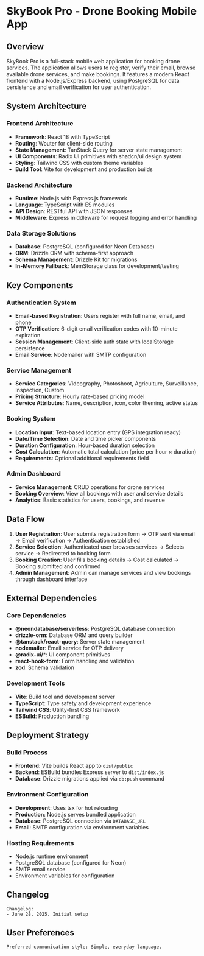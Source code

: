 # SkyBook Pro - Drone Booking Mobile App

## Overview

SkyBook Pro is a full-stack mobile web application for booking drone services. The application allows users to register, verify their email, browse available drone services, and make bookings. It features a modern React frontend with a Node.js/Express backend, using PostgreSQL for data persistence and email verification for user authentication.

## System Architecture

### Frontend Architecture
- **Framework**: React 18 with TypeScript
- **Routing**: Wouter for client-side routing
- **State Management**: TanStack Query for server state management
- **UI Components**: Radix UI primitives with shadcn/ui design system
- **Styling**: Tailwind CSS with custom theme variables
- **Build Tool**: Vite for development and production builds

### Backend Architecture
- **Runtime**: Node.js with Express.js framework
- **Language**: TypeScript with ES modules
- **API Design**: RESTful API with JSON responses
- **Middleware**: Express middleware for request logging and error handling

### Data Storage Solutions
- **Database**: PostgreSQL (configured for Neon Database)
- **ORM**: Drizzle ORM with schema-first approach
- **Schema Management**: Drizzle Kit for migrations
- **In-Memory Fallback**: MemStorage class for development/testing

## Key Components

### Authentication System
- **Email-based Registration**: Users register with full name, email, and phone
- **OTP Verification**: 6-digit email verification codes with 10-minute expiration
- **Session Management**: Client-side auth state with localStorage persistence
- **Email Service**: Nodemailer with SMTP configuration

### Service Management
- **Service Categories**: Videography, Photoshoot, Agriculture, Surveillance, Inspection, Custom
- **Pricing Structure**: Hourly rate-based pricing model
- **Service Attributes**: Name, description, icon, color theming, active status

### Booking System
- **Location Input**: Text-based location entry (GPS integration ready)
- **Date/Time Selection**: Date and time picker components
- **Duration Configuration**: Hour-based duration selection
- **Cost Calculation**: Automatic total calculation (price per hour × duration)
- **Requirements**: Optional additional requirements field

### Admin Dashboard
- **Service Management**: CRUD operations for drone services
- **Booking Overview**: View all bookings with user and service details
- **Analytics**: Basic statistics for users, bookings, and revenue

## Data Flow

1. **User Registration**: User submits registration form → OTP sent via email → Email verification → Authentication established
2. **Service Selection**: Authenticated user browses services → Selects service → Redirected to booking form
3. **Booking Creation**: User fills booking details → Cost calculated → Booking submitted and confirmed
4. **Admin Management**: Admin can manage services and view bookings through dashboard interface

## External Dependencies

### Core Dependencies
- **@neondatabase/serverless**: PostgreSQL database connection
- **drizzle-orm**: Database ORM and query builder
- **@tanstack/react-query**: Server state management
- **nodemailer**: Email service for OTP delivery
- **@radix-ui/***: UI component primitives
- **react-hook-form**: Form handling and validation
- **zod**: Schema validation

### Development Tools
- **Vite**: Build tool and development server
- **TypeScript**: Type safety and development experience
- **Tailwind CSS**: Utility-first CSS framework
- **ESBuild**: Production bundling

## Deployment Strategy

### Build Process
- **Frontend**: Vite builds React app to `dist/public`
- **Backend**: ESBuild bundles Express server to `dist/index.js`
- **Database**: Drizzle migrations applied via `db:push` command

### Environment Configuration
- **Development**: Uses tsx for hot reloading
- **Production**: Node.js serves bundled application
- **Database**: PostgreSQL connection via `DATABASE_URL`
- **Email**: SMTP configuration via environment variables

### Hosting Requirements
- Node.js runtime environment
- PostgreSQL database (configured for Neon)
- SMTP email service
- Environment variables for configuration

## Changelog

```
Changelog:
- June 28, 2025. Initial setup
```

## User Preferences

```
Preferred communication style: Simple, everyday language.
```